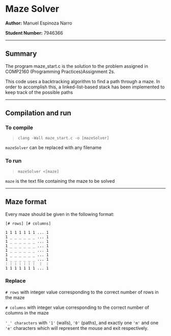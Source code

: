 # Maze Solver

**Author:** Manuel Espinoza Narro

**Student Number:** 7946366

---

## Summary

The program maze_start.c is the solution to the problem assigned in COMP2160  (Programming Practices)Assignment 2s.

This code uses a backtracking algorithm to find a path through a maze. In order to accomplish this, a linked-list-based stack has been implemented to keep track of the possible paths

---

## Compilation and run

### To compile

>`clang -Wall maze_start.c -o [mazeSolver]`

`mazeSolver` can be replaced with any filename

### To run

>`mazeSolver <[maze]`

`maze` is the text file containing the maze to be solved

---

## Maze format

Every maze should be given in the following format:

    [# rows] [# columns]

    1 1 1 1 1 1 1 ... 1
    1 _ _ _ _ _ _ ... 1
    1 _ _ _ _ _ _ ... 1
    1 _ _ _ _ _ _ ... 1
    1 _ _ _ _ _ _ ... 1
    1 _ _ _ _ _ _ ... 1
    1 _ _ _ _ _ _ ... 1
    : : : : : : :  :  :
    1 1 1 1 1 1 1 ... 1

### Replace

`# rows` with integer value corresponding to the
correct number of rows in the maze

`# columns` with integer value corresponding to the
correct number of columns in the maze

`'_' characters` with `'1'` (walls), `'0'` (paths), and exactly one `'m'` and one `'e'` characters which will represent the mouse and exit respectively.
